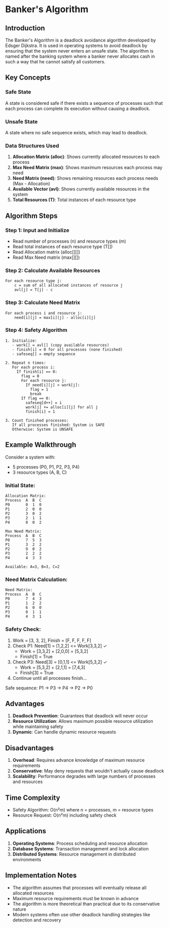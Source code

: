 # Banker's Algorithm

## Introduction

The Banker's Algorithm is a deadlock avoidance algorithm developed by Edsger Dijkstra. It is used in operating systems to avoid deadlock by ensuring that the system never enters an unsafe state. The algorithm is named after the banking system where a banker never allocates cash in such a way that he cannot satisfy all customers.

## Key Concepts

### Safe State
A state is considered safe if there exists a sequence of processes such that each process can complete its execution without causing a deadlock.

### Unsafe State
A state where no safe sequence exists, which may lead to deadlock.

### Data Structures Used

1. **Allocation Matrix (alloc)**: Shows currently allocated resources to each process
2. **Max Need Matrix (max)**: Shows maximum resources each process may need
3. **Need Matrix (need)**: Shows remaining resources each process needs (Max - Allocation)
4. **Available Vector (avl)**: Shows currently available resources in the system
5. **Total Resources (T)**: Total instances of each resource type

## Algorithm Steps

### Step 1: Input and Initialize
- Read number of processes (n) and resource types (m)
- Read total instances of each resource type (T[])
- Read Allocation matrix (alloc[][])
- Read Max Need matrix (max[][])

### Step 2: Calculate Available Resources
```
For each resource type j:
    c = sum of all allocated instances of resource j
    avl[j] = T[j] - c
```

### Step 3: Calculate Need Matrix
```
For each process i and resource j:
    need[i][j] = max[i][j] - alloc[i][j]
```

### Step 4: Safety Algorithm
```
1. Initialize:
   - work[] = avl[] (copy available resources)
   - finish[i] = 0 for all processes (none finished)
   - safeseq[] = empty sequence

2. Repeat n times:
   For each process i:
     If finish[i] == 0:
       flag = 0
       For each resource j:
         If need[i][j] > work[j]:
           flag = 1
           break
       If flag == 0:
         safeseq[d++] = i
         work[j] += alloc[i][j] for all j
         finish[i] = 1

3. Count finished processes:
   If all processes finished: System is SAFE
   Otherwise: System is UNSAFE
```

## Example Walkthrough

Consider a system with:
- 5 processes (P0, P1, P2, P3, P4)
- 3 resource types (A, B, C)

### Initial State:
```
Allocation Matrix:
Process  A  B  C
P0       0  1  0
P1       2  0  0
P2       3  0  2
P3       2  1  1
P4       0  0  2

Max Need Matrix:
Process  A  B  C
P0       7  5  3
P1       3  2  2
P2       9  0  2
P3       2  2  2
P4       4  3  3

Available: A=3, B=3, C=2
```

### Need Matrix Calculation:
```
Need Matrix:
Process  A  B  C
P0       7  4  3
P1       1  2  2
P2       6  0  0
P3       0  1  1
P4       4  3  1
```

### Safety Check:
1. Work = [3, 3, 2], Finish = [F, F, F, F, F]
2. Check P1: Need[1] = [1,2,2] <= Work[3,3,2] ✓
   - Work = [3,3,2] + [2,0,0] = [5,3,2]
   - Finish[1] = True
3. Check P3: Need[3] = [0,1,1] <= Work[5,3,2] ✓
   - Work = [5,3,2] + [2,1,1] = [7,4,3]
   - Finish[3] = True
4. Continue until all processes finish...

Safe sequence: P1 → P3 → P4 → P2 → P0

## Advantages

1. **Deadlock Prevention**: Guarantees that deadlock will never occur
2. **Resource Utilization**: Allows maximum possible resource utilization while maintaining safety
3. **Dynamic**: Can handle dynamic resource requests

## Disadvantages

1. **Overhead**: Requires advance knowledge of maximum resource requirements
2. **Conservative**: May deny requests that wouldn't actually cause deadlock
3. **Scalability**: Performance degrades with large numbers of processes and resources

## Time Complexity

- Safety Algorithm: O(n²m) where n = processes, m = resource types
- Resource Request: O(n²m) including safety check

## Applications

1. **Operating Systems**: Process scheduling and resource allocation
2. **Database Systems**: Transaction management and lock allocation
3. **Distributed Systems**: Resource management in distributed environments

## Implementation Notes

- The algorithm assumes that processes will eventually release all allocated resources
- Maximum resource requirements must be known in advance
- The algorithm is more theoretical than practical due to its conservative nature
- Modern systems often use other deadlock handling strategies like detection and recovery